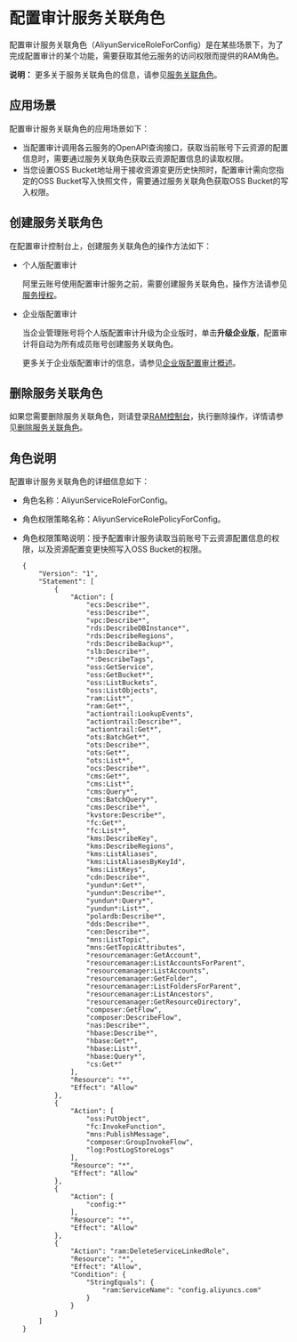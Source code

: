 # 配置审计服务关联角色

配置审计服务关联角色（AliyunServiceRoleForConfig）是在某些场景下，为了完成配置审计的某个功能，需要获取其他云服务的访问权限而提供的RAM角色。

**说明：** 更多关于服务关联角色的信息，请参见[服务关联角色](/cn.zh-CN/角色管理/服务关联角色.md)。

## 应用场景

配置审计服务关联角色的应用场景如下：

-   当配置审计调用各云服务的OpenAPI查询接口，获取当前账号下云资源的配置信息时，需要通过服务关联角色获取云资源配置信息的读取权限。
-   当您设置OSS Bucket地址用于接收资源变更历史快照时，配置审计需向您指定的OSS Bucket写入快照文件，需要通过服务关联角色获取OSS Bucket的写入权限。

## 创建服务关联角色

在配置审计控制台上，创建服务关联角色的操作方法如下：

-   个人版配置审计

    阿里云账号使用配置审计服务之前，需要创建服务关联角色，操作方法请参见[服务授权](/cn.zh-CN/快速入门/服务授权.md)。

-   企业版配置审计

    当企业管理账号将个人版配置审计升级为企业版时，单击**升级企业版**，配置审计将自动为所有成员账号创建服务关联角色。

    更多关于企业版配置审计的信息，请参见[企业版配置审计概述](/cn.zh-CN/企业版配置审计/企业版配置审计概述.md)。


## 删除服务关联角色

如果您需要删除服务关联角色，则请登录[RAM控制台](https://ram.console.aliyun.com/)，执行删除操作，详情请参见[删除服务关联角色](/cn.zh-CN/角色管理/服务关联角色.md)。

## 角色说明

配置审计服务关联角色的详细信息如下：

-   角色名称：AliyunServiceRoleForConfig。
-   角色权限策略名称：AliyunServiceRolePolicyForConfig。
-   角色权限策略说明：授予配置审计服务读取当前账号下云资源配置信息的权限，以及资源配置变更快照写入OSS Bucket的权限。

    ```
    {
        "Version": "1",
        "Statement": [
            {
                "Action": [
                    "ecs:Describe*",
                    "ess:Describe*",
                    "vpc:Describe*",
                    "rds:DescribeDBInstance*",
                    "rds:DescribeRegions",
                    "rds:DescribeBackup*",
                    "slb:Describe*",
                    "*:DescribeTags",
                    "oss:GetService",
                    "oss:GetBucket*",
                    "oss:ListBuckets",
                    "oss:ListObjects",
                    "ram:List*",
                    "ram:Get*",
                    "actiontrail:LookupEvents",
                    "actiontrail:Describe*",
                    "actiontrail:Get*",
                    "ots:BatchGet*",
                    "ots:Describe*",
                    "ots:Get*",
                    "ots:List*",
                    "ocs:Describe*",
                    "cms:Get*",
                    "cms:List*",
                    "cms:Query*",
                    "cms:BatchQuery*",
                    "cms:Describe*",
                    "kvstore:Describe*",
                    "fc:Get*",
                    "fc:List*",
                    "kms:DescribeKey",
                    "kms:DescribeRegions",
                    "kms:ListAliases",
                    "kms:ListAliasesByKeyId",
                    "kms:ListKeys",
                    "cdn:Describe*",
                    "yundun*:Get*",
                    "yundun*:Describe*",
                    "yundun*:Query*",
                    "yundun*:List*",
                    "polardb:Describe*",
                    "dds:Describe*",
                    "cen:Describe*",
                    "mns:ListTopic",
                    "mns:GetTopicAttributes",
                    "resourcemanager:GetAccount",
                    "resourcemanager:ListAccountsForParent",
                    "resourcemanager:ListAccounts",
                    "resourcemanager:GetFolder",
                    "resourcemanager:ListFoldersForParent",
                    "resourcemanager:ListAncestors",
                    "resourcemanager:GetResourceDirectory",
                    "composer:GetFlow",
                    "composer:DescribeFlow",
                    "nas:Describe*",
                    "hbase:Describe*",
                    "hbase:Get*",
                    "hbase:List*",
                    "hbase:Query*",
                    "cs:Get*"
                ],
                "Resource": "*",
                "Effect": "Allow"
            },
            {
                "Action": [
                    "oss:PutObject",
                    "fc:InvokeFunction",
                    "mns:PublishMessage",
                    "composer:GroupInvokeFlow",
                    "log:PostLogStoreLogs"
                ],
                "Resource": "*",
                "Effect": "Allow"
            },
            {
                "Action": [
                    "config:*"
                ],
                "Resource": "*",
                "Effect": "Allow"
            },
            {
                "Action": "ram:DeleteServiceLinkedRole",
                "Resource": "*",
                "Effect": "Allow",
                "Condition": {
                    "StringEquals": {
                        "ram:ServiceName": "config.aliyuncs.com"
                    }
                }
            }
        ]
    }
    ```



